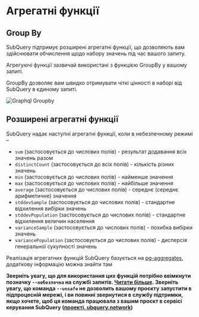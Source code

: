 # Агрегатні функції

## Group By

SubQuery підтримує розширені агрегатні функції, що дозволяють вам здійснювати обчислення щодо набору значень під час вашого запиту.

Агрегуючі функції зазвичай використані з функцією GroupBy у вашому запиті.

GroupBy дозволяє вам швидко отримувати чіткі цінності в наборі від SubQuery в єдиному запиті.

![Graphql Groupby](/assets/img/graphql_aggregation.png)

## Розширені агрегатні функції

SubQuery надає наступні агрегатні функції, коли в небезпечному режимі –

- `sum` (застосовується до числових полів) - результат додавання всіх значень разом
- `distinctCount` (застосовується до всіх полів) - кількість різних значень
- `min` (застосовується до числових полів) - найменше значення
- `max` (застосовується до числових полів) - найбільше значення
- `average` (застосовується до числових полів) - середнє (середнє арифметичне) значення
- `stddevSample` (застосовується до числових полів) - стандартне відхилення вибірки значень
- `stddevPopulation` (застосовується до числових полів) - стандартне відхилення величин населення
- `varianceSample` (застосовується до числових полів) - похибка вибірки значень
- `variancePopulation` (застосовується до числових полів) - дисперсія генеральної сукупності значень

Реалізація агрегатних функцій SubQuery базується на [pg-aggregates](https://github.com/graphile/pg-aggregates), додаткову інформацію можна знайти там

**Зверніть увагу, що для використання цих функцій потрібно ввімкнути позначку `--небезпечна` на службі запитів. [Читати більше](../references/references.md#unsafe-2). Зверніть увагу, що команда `--unsafe` не дозволить вашому проєкту запустити в підпроцесній мережі, і ви повинні звернутися в службу підтримки, якщо хочете, щоб ця команда працювала з вашим проєкт в сервісі керування SubQuery ([проекті. ubquery.network](https://project.subquery.network))**
